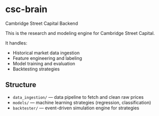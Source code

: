 # csc-brain
Cambridge Street Capital Backend

This is the research and modeling engine for Cambridge Street Capital.

It handles:
- Historical market data ingestion
- Feature engineering and labeling
- Model training and evaluation
- Backtesting strategies

## Structure

- `data_ingestion/` — data pipeline to fetch and clean raw prices
- `models/` — machine learning strategies (regression, classification)
- `backtester/` — event-driven simulation engine for strategies
